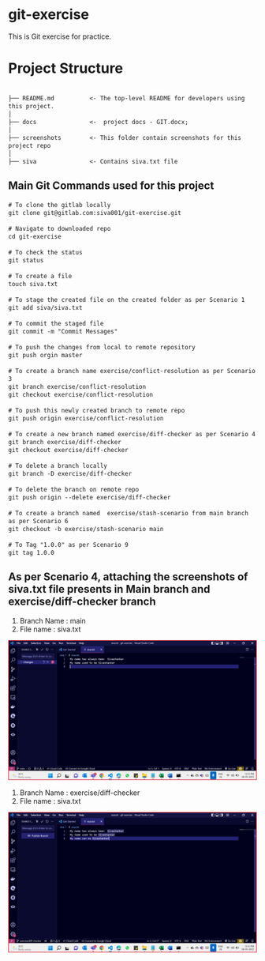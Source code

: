 # git-exercise

This is Git exercise for practice.


# Project Structure
```

├── README.md          <- The top-level README for developers using this project.
│   
├── docs               <-  project docs - GIT.docx; 
│
├── screenshots        <- This folder contain screenshots for this project repo
│
├── siva               <- Contains siva.txt file

```

##  Main Git Commands used for this project

```
# To clone the gitlab locally
git clone git@gitlab.com:siva001/git-exercise.git

# Navigate to downloaded repo
cd git-exercise

# To check the status
git status

# To create a file
touch siva.txt

# To stage the created file on the created folder as per Scenario 1
git add siva/siva.txt

# To commit the staged file
git commit -m "Commit Messages" 

# To push the changes from local to remote repository
git push orgin master

# To create a branch name exercise/conflict-resolution as per Scenario 3
git branch exercise/conflict-resolution
git checkout exercise/conflict-resolution

# To push this newly created branch to remote repo
git push origin exercise/conflict-resolution

# To create a new branch named exercise/diff-checker as per Scenario 4
git branch exercise/diff-checker
git checkout exercise/diff-checker

# To delete a branch locally 
git branch -D exercise/diff-checker

# To delete the branch on remote repo
git push origin --delete exercise/diff-checker

# To create a branch named  exercise/stash-scenario from main branch  as per Scenario 6
git checkout -b exercise/stash-scenario main

# To Tag "1.0.0" as per Scenario 9
git tag 1.0.0

```




## As per Scenario 4, attaching the screenshots of  siva.txt file presents in Main branch and exercise/diff-checker branch

1. Branch Name : main 
2. File name : siva.txt 

<img src="screenshots/10.png" alt="Alt text" title="Optional title">

1. Branch Name : exercise/diff-checker
2. File name : siva.txt 

<img src="screenshots/9.png" alt="Alt text" title="Optional title">
